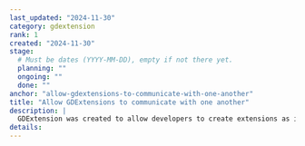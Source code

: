 ```yaml
---
last_updated: "2024-11-30"
category: gdextension
rank: 1
created: "2024-11-30"
stage:
  # Must be dates (YYYY-MM-DD), empty if not there yet.
  planning: ""
  ongoing: ""
  done: ""
anchor: "allow-gdextensions-to-communicate-with-one-another"
title: "Allow GDExtensions to communicate with one another"
description: |
  GDExtension was created to allow developers to create extensions as if they were coding a module directly in Godot’s source code. Currently, modules can depend on one another, but this is not yet possible for extensions. We aim to expose the necessary API to be able to. So, for example, an extension built with [godot-rust](https://godot-rust.github.io/) would be able to extend an extension built with [godot-cpp](https://github.com/godotengine/godot-cpp).
details:
---
```


